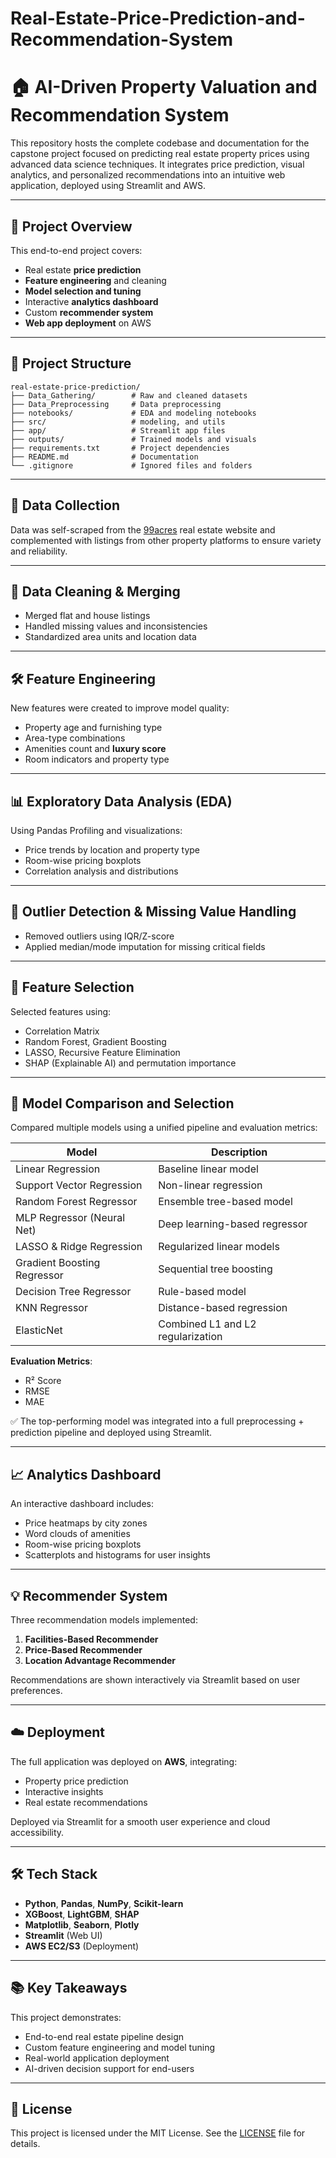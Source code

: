 # Real-Estate-Price-Prediction-and-Recommendation-System

# 🏠 AI-Driven Property Valuation and Recommendation System

This repository hosts the complete codebase and documentation for the capstone project focused on predicting real estate property prices using advanced data science techniques. It integrates price prediction, visual analytics, and personalized recommendations into an intuitive web application, deployed using Streamlit and AWS.

---

## 📌 Project Overview

This end-to-end project covers:
- Real estate **price prediction**
- **Feature engineering** and cleaning
- **Model selection and tuning**
- Interactive **analytics dashboard**
- Custom **recommender system**
- **Web app deployment** on AWS

---

## 📁 Project Structure

```
real-estate-price-prediction/
├── Data_Gathering/        # Raw and cleaned datasets
├── Data_Preprocessing     # Data preprocessing
├── notebooks/             # EDA and modeling notebooks
├── src/                   # modeling, and utils
├── app/                   # Streamlit app files
├── outputs/               # Trained models and visuals
├── requirements.txt       # Project dependencies
├── README.md              # Documentation
└── .gitignore             # Ignored files and folders
```

---

## 🧾 Data Collection

Data was self-scraped from the [99acres](https://www.99acres.com) real estate website and complemented with listings from other property platforms to ensure variety and reliability.

---

## 🧹 Data Cleaning & Merging

- Merged flat and house listings
- Handled missing values and inconsistencies
- Standardized area units and location data

---

## 🛠️ Feature Engineering

New features were created to improve model quality:
- Property age and furnishing type
- Area-type combinations
- Amenities count and **luxury score**
- Room indicators and property type

---

## 📊 Exploratory Data Analysis (EDA)

Using Pandas Profiling and visualizations:
- Price trends by location and property type
- Room-wise pricing boxplots
- Correlation analysis and distributions

---

## 🚫 Outlier Detection & Missing Value Handling

- Removed outliers using IQR/Z-score
- Applied median/mode imputation for missing critical fields

---

## 🧠 Feature Selection

Selected features using:
- Correlation Matrix
- Random Forest, Gradient Boosting
- LASSO, Recursive Feature Elimination
- SHAP (Explainable AI) and permutation importance

---

## 🤖 Model Comparison and Selection

Compared multiple models using a unified pipeline and evaluation metrics:

| Model                         | Description                         |
|------------------------------|-------------------------------------|
| Linear Regression            | Baseline linear model               |
| Support Vector Regression    | Non-linear regression               |
| Random Forest Regressor      | Ensemble tree-based model           |
| MLP Regressor (Neural Net)   | Deep learning-based regressor       |
| LASSO & Ridge Regression     | Regularized linear models           |
| Gradient Boosting Regressor  | Sequential tree boosting            |
| Decision Tree Regressor      | Rule-based model                    |
| KNN Regressor                | Distance-based regression           |
| ElasticNet                   | Combined L1 and L2 regularization   |

**Evaluation Metrics**:
- R² Score
- RMSE
- MAE

✅ The top-performing model was integrated into a full preprocessing + prediction pipeline and deployed using Streamlit.

---

## 📈 Analytics Dashboard

An interactive dashboard includes:
- Price heatmaps by city zones
- Word clouds of amenities
- Room-wise pricing boxplots
- Scatterplots and histograms for user insights

---

## 💡 Recommender System

Three recommendation models implemented:
1. **Facilities-Based Recommender**
2. **Price-Based Recommender**
3. **Location Advantage Recommender**

Recommendations are shown interactively via Streamlit based on user preferences.

---

## ☁️ Deployment

The full application was deployed on **AWS**, integrating:
- Property price prediction
- Interactive insights
- Real estate recommendations

Deployed via Streamlit for a smooth user experience and cloud accessibility.

---

## 🛠️ Tech Stack

- **Python**, **Pandas**, **NumPy**, **Scikit-learn**
- **XGBoost**, **LightGBM**, **SHAP**
- **Matplotlib**, **Seaborn**, **Plotly**
- **Streamlit** (Web UI)
- **AWS EC2/S3** (Deployment)

---

## 📚 Key Takeaways

This project demonstrates:
- End-to-end real estate pipeline design
- Custom feature engineering and model tuning
- Real-world application deployment
- AI-driven decision support for end-users

---

## 📄 License

This project is licensed under the MIT License. See the [LICENSE](LICENSE) file for details.
